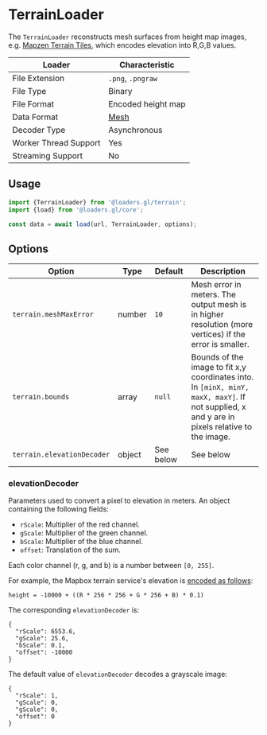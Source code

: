# TerrainLoader

The `TerrainLoader` reconstructs mesh surfaces from height map images, e.g. [Mapzen Terrain Tiles](https://github.com/tilezen/joerd/blob/master/docs/formats.md), which encodes elevation into R,G,B values.

| Loader                | Characteristic                                |
| --------------------- | --------------------------------------------- |
| File Extension        | `.png`, `.pngraw`                             |
| File Type             | Binary                                        |
| File Format           | Encoded height map                            |
| Data Format           | [Mesh](/docs/specifications/category-mesh.md) |
| Decoder Type          | Asynchronous                                  |
| Worker Thread Support | Yes                                           |
| Streaming Support     | No                                            |

## Usage

```js
import {TerrainLoader} from '@loaders.gl/terrain';
import {load} from '@loaders.gl/core';

const data = await load(url, TerrainLoader, options);
```

## Options

| Option                     | Type          | Default   | Description                                                                                                                                   |
| -------------------------- | ------------- | --------- | --------------------------------------------------------------------------------------------------------------------------------------------- |
| `terrain.meshMaxError`     | number        | `10`      | Mesh error in meters. The output mesh is in higher resolution (more vertices) if the error is smaller.                                        |
| `terrain.bounds`           | array<number> | `null`    | Bounds of the image to fit x,y coordinates into. In `[minX, minY, maxX, maxY]`. If not supplied, x and y are in pixels relative to the image. |
| `terrain.elevationDecoder` | object        | See below | See below                                                                                                                                     |

### elevationDecoder

Parameters used to convert a pixel to elevation in meters.
An object containing the following fields:

- `rScale`: Multiplier of the red channel.
- `gScale`: Multiplier of the green channel.
- `bScale`: Multiplier of the blue channel.
- `offset`: Translation of the sum.

Each color channel (r, g, and b) is a number between `[0, 255]`.

For example, the Mapbox terrain service's elevation is [encoded as follows](https://docs.mapbox.com/help/troubleshooting/access-elevation-data/#decode-data):

```
height = -10000 + ((R * 256 * 256 + G * 256 + B) * 0.1)
```

The corresponding `elevationDecoder` is:

```
{
  "rScale": 6553.6,
  "gScale": 25.6,
  "bScale": 0.1,
  "offset": -10000
}
```

The default value of `elevationDecoder` decodes a grayscale image:

```
{
  "rScale": 1,
  "gScale": 0,
  "gScale": 0,
  "offset": 0
}
```
